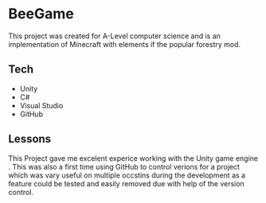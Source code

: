 # BeeGame

This project was created for A-Level computer science and is an implementation of Minecraft with elements if the popular forestry mod.

## Tech
* Unity
* C#
* Visual Studio
* GitHub

## Lessons

This Project gave me excelent experice working with the Unity game engine .
This was also a first time using GitHub to control verions for a project which was vary useful on multiple occstins during the development as a feature could be tested and easily removed due with help of the version control.
